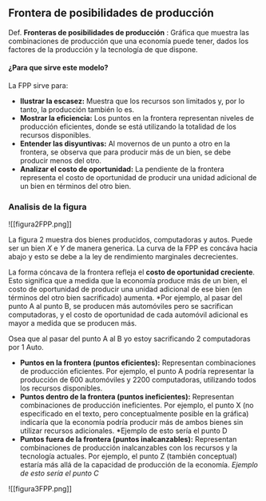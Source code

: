 
## Frontera de posibilidades de producción

Def. **Fronteras de posibilidades de producción** : Gráfica que muestra las combinaciones de producción que una economía puede tener, dados los factores de la producción y la tecnología de que dispone. 

#### ¿Para que sirve este modelo? 

La FPP sirve para:
- **Ilustrar la escasez:** Muestra que los recursos son limitados y, por lo tanto, la producción también lo es.
- **Mostrar la eficiencia:** Los puntos en la frontera representan niveles de producción eficientes, donde se está utilizando la totalidad de los recursos disponibles.
- **Entender las disyuntivas:** Al movernos de un punto a otro en la frontera, se observa que para producir más de un bien, se debe producir menos del otro.
- **Analizar el costo de oportunidad:** La pendiente de la frontera representa el costo de oportunidad de producir una unidad adicional de un bien en términos del otro bien.

### Analisis de la figura 

![[figura2FPP.png]]

La figura 2 muestra dos bienes producidos, computadoras y autos. Puede ser un bien $X$ e $Y$ de manera generica. La curva de la FPP es concáva hacia abajo y esto se debe a la ley de rendimiento marginales decrecientes.

La forma cóncava de la frontera refleja el **costo de oportunidad creciente**. Esto significa que a medida que la economía produce más de un bien, el costo de oportunidad de producir una unidad adicional de ese bien (en términos del otro bien sacrificado) aumenta. *Por ejemplo, al pasar del punto A al punto B, se producen más automóviles pero se sacrifican computadoras, y el costo de oportunidad de cada automóvil adicional es mayor a medida que se producen más.

Osea que al pasar del punto A al B yo estoy sacrificando 2 computadoras por 1 Auto. 

- **Puntos en la frontera (puntos eficientes):** Representan combinaciones de producción eficientes. Por ejemplo, el punto A podría representar la producción de 600 automóviles y 2200 computadoras, utilizando todos los recursos disponibles.
- **Puntos dentro de la frontera (puntos ineficientes):** Representan combinaciones de producción ineficientes. Por ejemplo, el punto X (no especificado en el texto, pero conceptualmente posible en la gráfica) indicaría que la economía podría producir más de ambos bienes sin utilizar recursos adicionales. *Ejemplo de esto sería el punto D
- **Puntos fuera de la frontera (puntos inalcanzables):** Representan combinaciones de producción inalcanzables con los recursos y la tecnología actuales. Por ejemplo, el punto Z (también conceptual) estaría más allá de la capacidad de producción de la economía. *Ejemplo de esto sería el punto C*

![[figura3FPP.png]]

